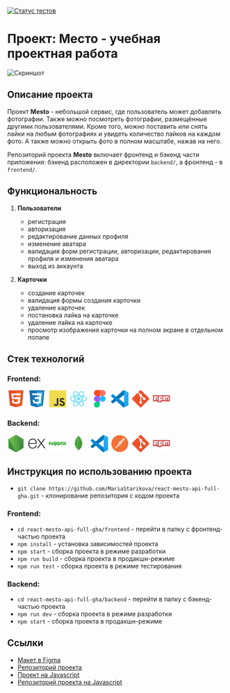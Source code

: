 [![Статус тестов](../../actions/workflows/tests.yml/badge.svg)](../../actions/workflows/tests.yml)

# Проект: Место - учебная проектная работа 

![Скриншот](https://github.com/MariaStarikova/react-mesto-api-full-gha/assets/128027402/4a8c9195-717e-48a2-b85c-ad2e1cabfe63)

## Описание проекта

Проект **Mesto** - небольшой сервис, где пользователь может добавлять фотографии. Также можно посмотреть фотографии, размещённые другими пользователями. Кроме того, можно поставить или снять лайки на любым фотографиях и увидеть количество лайков на каждом фото. А также можно открыть фото в полном масштабе, нажав на него.

Репозиторий проекта **Mesto** включает фронтенд и бэкенд части приложения: бэкенд расположен в директории `backend/`, а фронтенд - в `frontend/`.

## Функциональность

1. **Пользователи**

   - регистрация
   - авторизация
   - редактирование данных профиля
   - изменение аватара
   - валидация форм регистрации, авторизации, редактирования профиля и изменения аватара
   - выход из аккаунта

2. **Карточки**

   - создание карточек
   - валидация формы создания карточки
   - удаление карточек
   - постановка лайка на карточке
   - удаление лайка на карточке
   - просмотр изображения карточки на полном экране в отдельном попапе

## Стек технологий

### Frontend:

<div>
  <img src="https://github.com/devicons/devicon/blob/master/icons/html5/html5-original.svg" title="html5" alt="html5" width="40" height="40"/>&nbsp
  <img src="https://github.com/devicons/devicon/blob/master/icons/css3/css3-original.svg" title="css" alt="css" width="40" height="40"/>&nbsp
  <img src="https://github.com/devicons/devicon/blob/master/icons/javascript/javascript-original.svg" title="javascript" alt="javascript" width="40" height="40"/>&nbsp
  <img src="https://github.com/devicons/devicon/blob/master/icons/react/react-original.svg" title="reactjs" alt="reactjs" width="40" height="40"/>&nbsp
  <img src="https://github.com/devicons/devicon/blob/master/icons/figma/figma-original.svg" title="figma" alt="figma" width="40" height="40"/>&nbsp
  <img src="https://github.com/devicons/devicon/blob/master/icons/vscode/vscode-original.svg" title="vs-code" alt="vs-code" width="40" height="40"/>&nbsp
  <img src="https://github.com/devicons/devicon/blob/master/icons/git/git-original.svg" title="git" alt="git" width="40" height="40"/>&nbsp
  <img src="https://github.com/devicons/devicon/blob/master/icons/npm/npm-original-wordmark.svg" title="npm" alt="npm" width="40" height="40"/>&nbsp
</div>

### Backend:

<div>
  <img src="https://github.com/devicons/devicon/blob/master/icons/nodejs/nodejs-original.svg" title="nodejs" alt="nodejs" width="40" height="40"/>&nbsp
  <img src="https://github.com/devicons/devicon/blob/master/icons/express/express-original.svg" title="express" alt="express" width="40" height="40"/>&nbsp
  <img src="https://github.com/devicons/devicon/blob/master/icons/nginx/nginx-original.svg" title="nginx" alt="nginx" width="40" height="40"/>&nbsp
  <img src="https://github.com/devicons/devicon/blob/master/icons/mongodb/mongodb-original.svg" title="mongodb" alt="mongodb" width="40" height="40"/>&nbsp
  <img src="https://github.com/devicons/devicon/blob/master/icons/vscode/vscode-original.svg" title="vs-code" alt="vs-code" width="40" height="40"/>&nbsp
  <img src="https://github.com/devicons/devicon/blob/master/icons/postman/postman-original.svg" title="postman" alt="postman" width="40" height="40"/>&nbsp
  <img src="https://github.com/devicons/devicon/blob/master/icons/git/git-original.svg" title="git" alt="git" width="40" height="40"/>&nbsp
  <img src="https://github.com/devicons/devicon/blob/master/icons/npm/npm-original-wordmark.svg" title="npm" alt="npm" width="40" height="40"/>&nbsp

</div>

## Инструкция по использованию проекта

- `git clone https://github.com/MariaStarikova/react-mesto-api-full-gha.git` - клонирование репозитория с кодом проекта

### Frontend:

- `cd react-mesto-api-full-gha/frontend` - перейти в папку с фронтенд-частью проекта
- `npm install` - установка зависимостей проекта
- `npm start` - сборка проекта в режиме разработки
- `npm run build` - сборка проекта в продакшн-режиме
- `npm run test` - сборка проекта в режиме тестирования

### Backend:

- `cd react-mesto-api-full-gha/backend` - перейти в папку с бэкенд-частью проекта
- `npm run dev` - сборка проекта в режиме разработки
- `npm start` - сборка проекта в продакшн-режиме

## Ссылки

- [Макет в Figma](https://www.figma.com/file/2cn9N9jSkmxD84oJik7xL7/JavaScript.-Sprint-4?node-id=0%3A1)
- [Репозиторий проекта](https://github.com/MariaStarikova/react-mesto-api-full-gha)
- [Проект на Javascript](https://mariastarikova.github.io/mesto/)
- [Репозиторий проекта на Javascript](https://github.com/MariaStarikova/mesto?tab=readme-ov-file)
